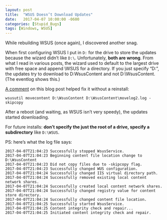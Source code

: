 ```yaml
---
layout: post
title:  "WSUS Doesn’t Download Updates"
date:   2017-04-07 10:00:00 -0600
categories: [Stupid_Bugs]
tags: [Windows, WSUS]
---
```


While rebuilding WSUS (once again), I discovered another snag.

When first configuring WSUS I put in `D:` for the drive to store the updates because the wizard didn’t like `D:\`. Unfortunately, **both are wrong**. From what I read in various posts, the wizard used to default to the largest drive with free space and append \WSUS for a directory. If you just specify “D:”, the updates try to download to D:WsusContent and not D:\WsusContent. (The eventlog shows this.)

[A comment](http://daniyar-tech.blogspot.com/2013/06/wsus-on-windows-2012.html?showComment=1488209979675#c6942681862762526728) on this blog post helped fix it without a reinstall:

`wsusutil movecontent D:\WsusContent D:\WsusContent\movelog2.log -skipcopy`

After a reboot (and waiting, as WSUS isn’t very speedy), the updates started downloading.

For future installs: **don’t specify the just the root of a drive, specify a subdirectory** like `D:\WSUS`.

PS: here’s what the log file says:

```
2017-04-07T21:04:23 Successfully stopped WsusService.
2017-04-07T21:04:23 Beginning content file location change to D:\WsusContent
2017-04-07T21:04:23 Did not copy files due to -skipcopy flag.
2017-04-07T21:04:23 Successfully changed WUS configuration.
2017-04-07T21:04:24 Successfully changed IIS virtual directory path.
2017-04-07T21:04:24 Successfully removed existing local content network shares.
2017-04-07T21:04:24 Successfully created local content network shares.
2017-04-07T21:04:24 Successfully changed registry value for content store directory.
2017-04-07T21:04:24 Successfully changed content file location.
2017-04-07T21:04:25 Successfully started WsusService.
2017-04-07T21:04:25 Content integrity check and repair...
2017-04-07T21:04:25 Initiated content integrity check and repair.
```
